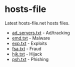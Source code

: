 # hosts-file
Latest hosts-file.net hosts files.

- [ad_servers.txt](https://raw.githubusercontent.com/cenk/hosts-file/master/ad_servers.txt) - Ad/tracking
- [emd.txt](https://raw.githubusercontent.com/cenk/hosts-file/master/emd.txt) - Malware
- [exp.txt](https://raw.githubusercontent.com/cenk/hosts-file/master/exp.txt) - Exploits
- [fsa.txt](https://raw.githubusercontent.com/cenk/hosts-file/master/fsa.txt) - Fraud
- [hjk.txt](https://raw.githubusercontent.com/cenk/hosts-file/master/hjk.txt) - Hijack
- [psh.txt](https://raw.githubusercontent.com/cenk/hosts-file/master/psh.txt) - Phishing

